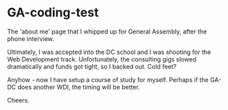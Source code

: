 GA-coding-test
==============

The 'about me' page that I whipped up for General Assembly, after the phone interview.

Ultimately, I was accepted into the DC school and I was shooting for the Web Development track.  Unfortunately, the consulting gigs slowed dramatically and funds got tight, so I backed out.  Cold feet?  

Anyhow - now I have setup a course of study for myself.  Perhaps if the GA-DC does another WDI, the timing will be better.

Cheers.
